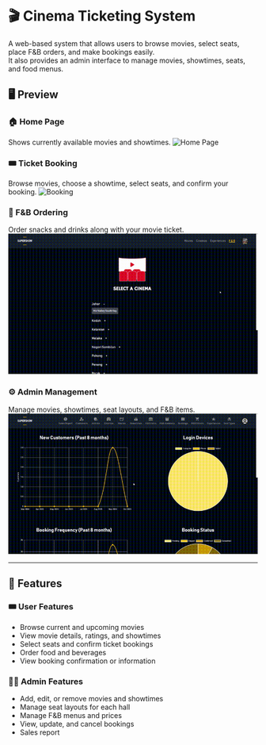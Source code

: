# 🎬 Cinema Ticketing System
A web-based system that allows users to browse movies, select seats, place F&B orders, and make bookings easily.  
It also provides an admin interface to manage movies, showtimes, seats, and food menus.


## 🖥️ Preview

### 🏠 Home Page
Shows currently available movies and showtimes.
![Home Page](./assets/home.gif)

### 🎟️ Ticket Booking
Browse movies, choose a showtime, select seats, and confirm your booking.
![Booking](./assets/booking.gif)

### 🍿 F&B Ordering
Order snacks and drinks along with your movie ticket.
![F&B Order](./assets/fnb.gif)

### ⚙️ Admin Management
Manage movies, showtimes, seat layouts, and F&B items.
![Admin Management](./assets/admin.gif)

---

## 🚀 Features

### 🎟 User Features
- Browse current and upcoming movies
- View movie details, ratings, and showtimes
- Select seats and confirm ticket bookings
- Order food and beverages
- View booking confirmation or information

### 🧑‍💼 Admin Features
- Add, edit, or remove movies and showtimes
- Manage seat layouts for each hall
- Manage F&B menus and prices  
- View, update, and cancel bookings
- Sales report
